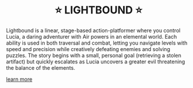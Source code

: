 <h1 align="center">⭐ LIGHTBOUND ⭐</h1>

Lightbound is a linear, stage-based action-platformer where you control Lucia, a daring adventurer with Air powers in an elemental world. Each ability is used in both traversal and combat, letting you navigate levels with speed and precision while creatively defeating enemies and solving puzzles.
The story begins with a small, personal goal (retrieving a stolen artifact) but quickly escalates as Lucia uncovers a greater evil threatening the balance of the elements.

[learn more](https://lightbound.fibery.io/@public)
